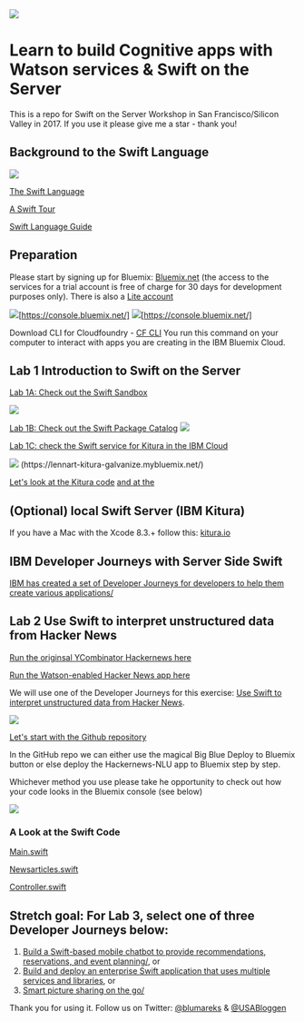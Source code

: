 
<img src="https://farm5.staticflickr.com/4337/36010504144_e7fdf1c8e0_z.jpg">

# Learn to build Cognitive apps with Watson services & Swift on the Server
This is a repo for Swift on the Server Workshop in San Francisco/Silicon Valley in 2017. If you use it please give me a star - thank you!

## Background to the Swift Language

<img src="https://farm5.staticflickr.com/4389/36674479412_fab6b1f1ed.jpg">

[The Swift Language](https://en.wikipedia.org/wiki/Swift_(programming_language))

[A Swift Tour](https://developer.apple.com/library/content/documentation/Swift/Conceptual/Swift_Programming_Language/GuidedTour.html#//apple_ref/doc/uid/TP40014097-CH2-ID1)

[Swift Language Guide](https://developer.apple.com/library/content/documentation/Swift/Conceptual/Swift_Programming_Language/TheBasics.html#//apple_ref/doc/uid/TP40014097-CH5-ID309)

## Preparation
Please start by signing up for Bluemix: [Bluemix.net](http://bluemix.net) (the access to the services for a trial account is free of charge for 30 days for development purposes only). There is also a [Lite account](https://www.ibm.com/cloud-computing/bluemix/standard-account)

<img src="https://farm5.staticflickr.com/4406/36674633642_e1e0526d7c.jpg">[https://console.bluemix.net/]
<img src="https://farm5.staticflickr.com/4356/36674633612_4af6e3a0e5.jpg">[https://console.bluemix.net/]

Download CLI for Cloudfoundry - [CF CLI](https://github.com/cloudfoundry/cli/releases/) You run this command on your computer to interact with apps you are creating in the IBM Bluemix Cloud.

## Lab 1 Introduction to Swift on the Server
[Lab 1A: Check out the Swift Sandbox](https://swift.sandbox.bluemix.net/) 

<img src="https://farm5.staticflickr.com/4431/36449211700_2637512c4c.jpg">

[Lab 1B: Check out the Swift Package Catalog](https://packagecatalog.com/) 
<img src="https://farm5.staticflickr.com/4372/36449336690_46a784a18c.jpg">

[Lab 1C: check the Swift service for Kitura in the IBM Cloud](https://console.bluemix.net/catalog/starters/runtime-for-swift?env_id=ibm%3Ayp%3Aus-south&taxonomyNavigation=apps)

<img src="https://farm5.staticflickr.com/4394/36039596383_21dbf0765f.jpg">
(https://lennart-kitura-galvanize.mybluemix.net/)

[Let's look at the Kitura code](https://github.com/IBM-Swift/Kitura) [and at the](http://www.kitura.io/)

## (Optional) local Swift Server (IBM Kitura)
If you have a Mac with the Xcode 8.3.+ follow this: [kitura.io](http://www.kitura.io/)

## IBM Developer Journeys with Server Side Swift
[IBM has created a set of Developer Journeys for developers to help them create various applications/](https://developer.ibm.com/code/journey/category/swift-on-the-server/)

## Lab 2 Use Swift to interpret unstructured data from Hacker News
[Run the originsal YCombinator Hackernews here](https://news.ycombinator.com/)

[Run the Watson-enabled Hacker News app here](http://lennart-hackernews-nlu-baffling-bandsman.mybluemix.net/)

We will use one of the Developer Journeys for this exercise: [Use Swift to interpret unstructured data from Hacker News](https://developer.ibm.com/code/journey/use-swift-interpret-unstructured-data-hacker-news/).

<img src="https://farm5.staticflickr.com/4376/36036955253_7d27aeda85.jpg">

[Let's start with the Github repository](https://github.com/IBM/Hackernews-NLU)

In the GitHub repo we can either use the magical Big Blue Deploy to Bluemix button or else deploy the Hackernews-NLU app to Bluemix step by step.

Whichever method you use please take he opportunity to check out how your code looks in the Bluemix console (see below)

<img src="https://farm5.staticflickr.com/4399/36676475452_4b398b2fd7.jpg">


### A Look at the Swift Code

[Main.swift](https://github.com/IBM/Hackernews-NLU/blob/master/Sources/main.swift)

[Newsarticles.swift](https://github.com/IBM/Hackernews-NLU/blob/master/Sources/NewsArticles.swift)

[Controller.swift](https://github.com/IBM/Hackernews-NLU/blob/master/Sources/Controller.swift)







## Stretch goal: For Lab 3, select one of three Developer Journeys below:
1) [Build a Swift-based mobile chatbot to provide recommendations, reservations, and event planning/](https://developer.ibm.com/code/journey/build-a-cognitive-recommendation-app-with-swift/), or 
2) [Build and deploy an enterprise Swift application that uses multiple services and libraries](https://developer.ibm.com/code/journey/build-an-enterprise-swift-app-using-services/), or 
3) [Smart picture sharing on the go/](https://developer.ibm.com/code/journey/apply-cognitive-to-mobile-images-on-the-go/)

Thank you for using it. Follow us on Twitter:
[@blumareks](https://twitter.com/blumareks) & [@USABloggen](https://twitter.com/USABloggen)
